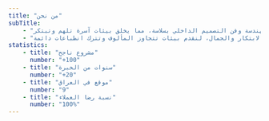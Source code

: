 ```yaml
---
title: "من نحن"
subTitle:
    - "منذ تأسيسنا في عام 2004، نقوم بتحويل المساحات إلى تجارب استثنائية ترتقي بالروح الإنسانية. يمزج نهجنا الفريد بين دقة الهندسة وفن التصميم الداخلي بسلاسة، مما يخلق بيئات آسرة تلهم وتبتكر."
    - "في كل مشروع، يتعاون فريقنا من المهندسين والمصممين عن كثب مع العملاء لتحويل تطلعاتهم إلى واقع ملموس. نصمم مساحات تجمع بين الوظيفة والابتكار والجمال، لنقدم بيئات تتجاوز المألوف وتترك انطباعات دائمة."
statistics:
    - title: "مشروع ناجح"
      number: "+100"
    - title: "سنوات من الخبرة"
      number: "+20"
    - title: "موقع في العراق"
      number: "9"
    - title: "نسبة رضا العملاء"
      number: "100%"
---
```

